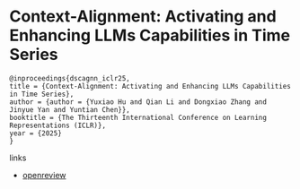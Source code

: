 # Context-Alignment: Activating and Enhancing LLMs Capabilities in Time Series

```
@inproceedings{dscagnn_iclr25,
title = {Context-Alignment: Activating and Enhancing LLMs Capabilities in Time Series},
author = {author = {Yuxiao Hu and Qian Li and Dongxiao Zhang and Jinyue Yan and Yuntian Chen}},
booktitle = {The Thirteenth International Conference on Learning Representations (ICLR)},
year = {2025}
}
```

links
- [openreview](https://openreview.net/forum?id=syC2764fPc)
